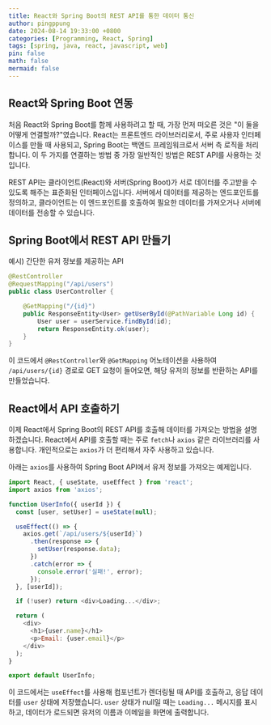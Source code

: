 ```yaml
---
title: React와 Spring Boot의 REST API를 통한 데이터 통신
author: pingppung
date: 2024-08-14 19:33:00 +0800
categories: [Programming, React, Spring]
tags: [spring, java, react, javascript, web]
pin: false
math: false
mermaid: false
---
```


## React와 Spring Boot 연동
처음 React와 Spring Boot를 함께 사용하려고 할 때, 가장 먼저 떠오른 것은 "이 둘을 어떻게 연결할까?"였습니다. React는 프론트엔드 라이브러리로서, 주로 사용자 인터페이스를 만들 때 사용되고, Spring Boot는 백엔드 프레임워크로서 서버 측 로직을 처리합니다. 이 두 가지를 연결하는 방법 중 가장 일반적인 방법은 REST API를 사용하는 것입니다.

REST API는 클라이언트(React)와 서버(Spring Boot)가 서로 데이터를 주고받을 수 있도록 해주는 표준화된 인터페이스입니다. 서버에서 데이터를 제공하는 엔드포인트를 정의하고, 클라이언트는 이 엔드포인트를 호출하여 필요한 데이터를 가져오거나 서버에 데이터를 전송할 수 있습니다.

## Spring Boot에서 REST API 만들기
예시) 간단한 유저 정보를 제공하는 API

```java
@RestController
@RequestMapping("/api/users")
public class UserController {

    @GetMapping("/{id}")
    public ResponseEntity<User> getUserById(@PathVariable Long id) {
        User user = userService.findById(id);
        return ResponseEntity.ok(user);
    }
}
```
이 코드에서 `@RestController`와 `@GetMapping` 어노테이션을 사용하여 `/api/users/{id}` 경로로 GET 요청이 들어오면, 해당 유저의 정보를 반환하는 API를 만들었습니다.

## React에서 API 호출하기
이제 React에서 Spring Boot의 REST API를 호출해 데이터를 가져오는 방법을 설명하겠습니다. React에서 API를 호출할 때는 주로 `fetch`나 `axios` 같은 라이브러리를 사용합니다. 개인적으로는 `axios`가 더 편리해서 자주 사용하고 있습니다.

아래는 `axios`를 사용하여 Spring Boot API에서 유저 정보를 가져오는 예제입니다.

```javascript
import React, { useState, useEffect } from 'react';
import axios from 'axios';

function UserInfo({ userId }) {
  const [user, setUser] = useState(null);

  useEffect(() => {
    axios.get(`/api/users/${userId}`)
      .then(response => {
        setUser(response.data);
      })
      .catch(error => {
        console.error('실패!', error);
      });
  }, [userId]);

  if (!user) return <div>Loading...</div>;

  return (
    <div>
      <h1>{user.name}</h1>
      <p>Email: {user.email}</p>
    </div>
  );
}

export default UserInfo;
```
이 코드에서는 `useEffect`를 사용해 컴포넌트가 렌더링될 때 API를 호출하고, 응답 데이터를 `user` 상태에 저장했습니다. `user` 상태가 null일 때는 `Loading...` 메시지를 표시하고, 데이터가 로드되면 유저의 이름과 이메일을 화면에 출력합니다.